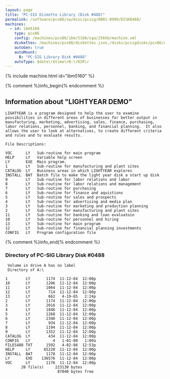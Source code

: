 ```yaml
---
layout: page
title: "PC-SIG Diskette Library (Disk #488)"
permalink: /software/pcx86/sw/misc/pcsig/0001-0999/DISK0488/
machines:
  - id: ibm5160
    type: pcx86
    config: /machines/pcx86/ibm/5160/cga/256kb/machine.xml
    diskettes: /machines/pcx86/diskettes.json,/disks/pcsigdisks/pcx86/diskettes.json
    autoGen: true
    autoMount:
      B: "PC-SIG Library Disk #0488"
    autoType: $date\r$time\rB:\rDIR\r
---
```


{% include machine.html id="ibm5160" %}

{% comment %}info_begin{% endcomment %}

## Information about "LIGHTYEAR DEMO"

    LIGHTYEAR is a program designed to help the user to examine
    possibilities in different areas of businesses for better output in
    manufacturing, marketing, advertising, sales, finance, purchasing,
    labor relations, personnel, banking, and financial planning.  It also
    allows the user to look at alternatives, to create different criteria
    and rules and to evaluate results.
    
    File Descriptions:
    
    VOC      LY   Sub-routine for main program
    HELP     LY   Variable help screen
    LY       EXE  Main program.
    1        LY   Sub-routine for manufacturing and plant sites
    CATALOG  LY   Business areas in which LIGHTYEAR explores
    INSTALL  BAT  Batch file to make the light year disk a start up disk
    9        LY   Sub-routine for labor relations and labor
    8        LY   Sub-routine for labor relations and management
    7        LY   Sub-routine for purchasing
    6        LY   Sub-routine for finance and aquistions
    5        LY   Sub-routine for sales and prospects
    4        LY   Sub-routine for advertising and media plan
    3        LY   Sub-routine for marketing and production planning
    2        LY   Sub-routine for manufacturing and plant sites
    11       LY   Sub-routine for banking and loan evaluatoin
    10       LY   Sub-routine for personnel and hiring
    13       LY   Sub-routine for main program
    12       LY   Sub-routine for financial planning investments
    CONFIG   LY   Program configuration file
{% comment %}info_end{% endcomment %}


### Directory of PC-SIG Library Disk #0488

     Volume in drive A has no label
     Directory of A:\

    1        LY       1174  11-12-84  12:00p
    10       LY       1206  11-12-84  12:00p
    11       LY       1064  11-12-84  12:00p
    12       LY        714  11-12-84  12:00p
    13       LY        662   4-19-85   2:24p
    2        LY       1174  11-12-84  12:00p
    3        LY       2016  11-12-84  12:00p
    4        LY       1846  11-12-84  12:00p
    5        LY       1268  11-12-84  12:00p
    6        LY       2346  11-12-84  12:00p
    7        LY        934  11-12-84  12:00p
    8        LY       1194  11-12-84  12:00p
    9        LY       1352  11-12-84  12:00p
    CATALOG  LY        434  11-12-84  12:00p
    CONFIG   LY          4   1-01-80   1:09a
    FILES488 TXT      1592   4-02-86  12:53p
    HELP     LY      65220  11-12-84  12:00p
    INSTALL  BAT      1178  11-12-84  12:00p
    LY       EXE    136576  11-12-84  12:00p
    VOC      LY       1176  11-12-84  12:00p
           20 file(s)     223130 bytes
                           87040 bytes free
